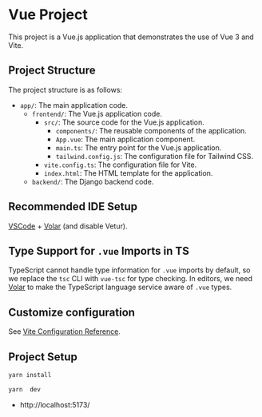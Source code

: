 # Vue Project

This project is a Vue.js application that demonstrates the use of Vue 3 and Vite.
 
## Project Structure

The project structure is as follows:

- `app/`: The main application code.
  - `frontend/`: The Vue.js application code.
    - `src/`: The source code for the Vue.js application.
      - `components/`: The reusable components of the application.
      - `App.vue`: The main application component.
      - `main.ts`: The entry point for the Vue.js application.
      - `tailwind.config.js`: The configuration file for Tailwind CSS.
    - `vite.config.ts`: The configuration file for Vite.
    - `index.html`: The HTML template for the application.
  - `backend/`: The Django backend code.
 
## Recommended IDE Setup

[VSCode](https://code.visualstudio.com/) + [Volar](https://marketplace.visualstudio.com/items?itemName=Vue.volar) (and disable Vetur).

## Type Support for `.vue` Imports in TS

TypeScript cannot handle type information for `.vue` imports by default, so we replace the `tsc` CLI with `vue-tsc` for type checking. In editors, we need [Volar](https://marketplace.visualstudio.com/items?itemName=Vue.volar) to make the TypeScript language service aware of `.vue` types.

## Customize configuration

See [Vite Configuration Reference](https://vitejs.dev/config/).

## Project Setup

```sh
yarn install

yarn  dev

```

- http://localhost:5173/
